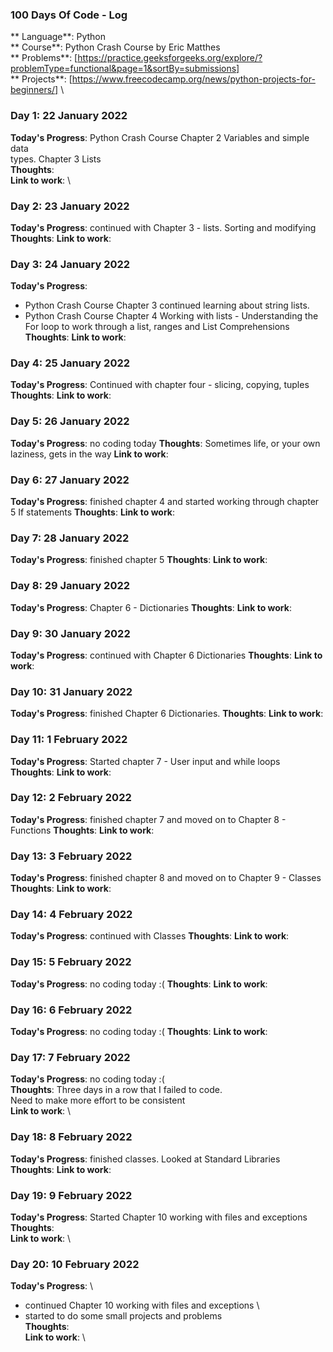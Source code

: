 ### 100 Days Of Code - Log

** Language**: Python \
** Course**: Python Crash Course by Eric Matthes \
** Problems**: [https://practice.geeksforgeeks.org/explore/?problemType=functional&page=1&sortBy=submissions] \
** Projects**: [https://www.freecodecamp.org/news/python-projects-for-beginners/] \

### Day 1: 22 January 2022

**Today's Progress**: Python Crash Course Chapter 2 Variables and simple data \
types. Chapter 3 Lists \
**Thoughts**: \
**Link to work**: \

### Day 2: 23 January 2022

**Today's Progress**: continued with Chapter 3 - lists. Sorting and modifying
**Thoughts**:
**Link to work**:

### Day 3: 24 January 2022

**Today's Progress**:
- Python Crash Course Chapter 3 continued learning about string lists.
- Python Crash Course Chapter 4 Working with lists - Understanding the For loop
to work through a list, ranges and List Comprehensions
**Thoughts**:
**Link to work**:

### Day 4: 25 January 2022

**Today's Progress**: Continued with chapter four - slicing, copying, tuples
**Thoughts**:
**Link to work**:

### Day 5: 26 January 2022

**Today's Progress**: no coding today
**Thoughts**: Sometimes life, or your own laziness, gets in the way
**Link to work**:

### Day 6: 27 January 2022

**Today's Progress**: finished chapter 4 and started working through chapter 5 If statements
**Thoughts**:
**Link to work**:

### Day 7: 28 January 2022

**Today's Progress**: finished chapter 5
**Thoughts**:
**Link to work**:

### Day 8: 29 January 2022

**Today's Progress**: Chapter 6 - Dictionaries
**Thoughts**:
**Link to work**:

### Day 9: 30 January 2022

**Today's Progress**: continued with Chapter 6 Dictionaries
**Thoughts**:
**Link to work**:

### Day 10: 31 January 2022

**Today's Progress**: finished Chapter 6 Dictionaries.
**Thoughts**:
**Link to work**:

### Day 11: 1 February 2022

**Today's Progress**: Started chapter 7 - User input and while loops
**Thoughts**:
**Link to work**:

### Day 12: 2 February 2022

**Today's Progress**: finished chapter 7 and moved on to Chapter 8 - Functions
**Thoughts**:
**Link to work**:

### Day 13: 3 February 2022

**Today's Progress**: finished chapter 8 and moved on to Chapter 9 - Classes
**Thoughts**:
**Link to work**:

### Day 14: 4 February 2022

**Today's Progress**: continued with Classes
**Thoughts**:
**Link to work**:

### Day 15: 5 February 2022

**Today's Progress**: no coding today :(
**Thoughts**:
**Link to work**:

### Day 16: 6 February 2022

**Today's Progress**: no coding today :(
**Thoughts**:
**Link to work**:

### Day 17: 7 February 2022

**Today's Progress**: no coding today :( \
**Thoughts**: Three days in a row that I failed to code. \
Need to make more effort to be consistent \
**Link to work**: \

### Day 18: 8 February 2022

**Today's Progress**: finished classes. Looked at Standard Libraries
**Thoughts**:
**Link to work**:

### Day 19: 9 February 2022

**Today's Progress**: Started Chapter 10 working with files and exceptions \
**Thoughts**: \
**Link to work**: \

### Day 20: 10 February 2022

**Today's Progress**: \
- continued Chapter 10 working with files and exceptions \
- started to do some small projects and problems \
**Thoughts**: \
**Link to work**: \
